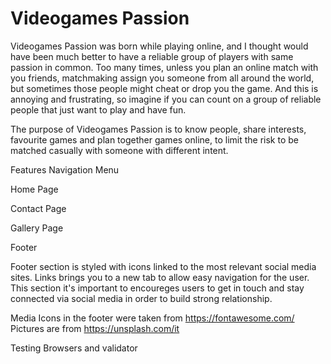 # Videogames Passion

Videogames Passion was born while playing online, and I thought would have been much better to have a reliable group of players with same passion in common.
Too many times, unless you plan an online match with you friends, matchmaking assign you someone from all around the world, but sometimes those people might cheat or drop you the game. 
And this is annoying and frustrating, so imagine if you can count on a group of reliable people that just want to play and have fun.

The purpose of Videogames Passion is to know people, share interests, favourite games and plan together games online, to limit the risk to be matched casually with someone with different intent.

Features
Navigation Menu

Home Page

Contact Page

Gallery Page

Footer

Footer section is styled with icons linked to the most relevant social media sites. Links brings you to a new tab to allow easy navigation for the user.
This section it's important to encoureges users to get in touch and stay connected via social media in order to build strong relationship.

Media
Icons in the footer were taken from https://fontawesome.com/
Pictures are from https://unsplash.com/it

Testing
Browsers and validator